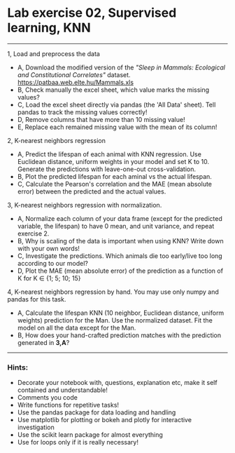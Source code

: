 # Lab exercise 02, Supervised learning, KNN


---



1, Load and preprocess the data
* A, Download the modified version of the *"Sleep in Mammals: Ecological and Constitutional Correlates"* dataset.  https://patbaa.web.elte.hu/Mammals.xls
* B, Check manually the excel sheet, which value marks the missing values?
* C, Load the excel sheet directly via pandas (the 'All Data' sheet). Tell pandas to track the missing values correctly!
* D, Remove columns that have more than 10 missing value!
* E, Replace each remained missing value with the mean of its column!

2, K-nearest neighbors regression
* A, Predict the lifespan of each animal with KNN regression. Use Euclidean distance, uniform weights in your model and set K to 10. Generate the predictions with leave-one-out cross-validation.
* B, Plot the predicted lifespan for each aminal vs the actual lifespan.
* C, Calculate the Pearson's correlation and the MAE (mean absolute error) between the predicted and the actual values.

3, K-nearest neighbors regression with normalization.
* A, Normalize each column of your data frame (except for the predicted variable, the lifespan) to have 0 mean, and unit variance, and repeat exercise 2. 
* B, Why is scaling of the data is important when using KNN? Write down with your own words!
* C, Investigate the predictions. Which animals die too early/live too long according to our model?
* D, Plot the MAE (mean absolute error) of the prediction as a function of K for K $\in$ {1; 5; 10; 15}


4, K-nearest neighbors regression by hand. You may use only numpy and pandas for this task.
* A, Calculate the lifespan KNN (10 neighbor, Euclidean distance, uniform weights) prediction for the Man. Use the normalized dataset. Fit the model on all the data except for the Man.
* B, How does your hand-crafted prediction matches with the prediction generated in **3,A**?


---

### Hints:

* Decorate your notebook with, questions, explanation etc, make it self contained and understandable!
* Comments you code
* Write functions for repetitive tasks!
* Use the pandas package for data loading and handling
* Use matplotlib for plotting or bokeh and plotly for interactive investigation
* Use the scikit learn package for almost everything
* Use for loops only if it is really necessary!
